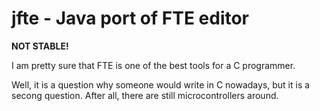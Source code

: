 # jfte - Java port of FTE editor

**NOT STABLE!**

I am pretty sure that FTE is one of the best tools for a C programmer.

Well, it is a question why someone would write in C nowadays, but it is
a secong question. After all, there are still microcontrollers around.

